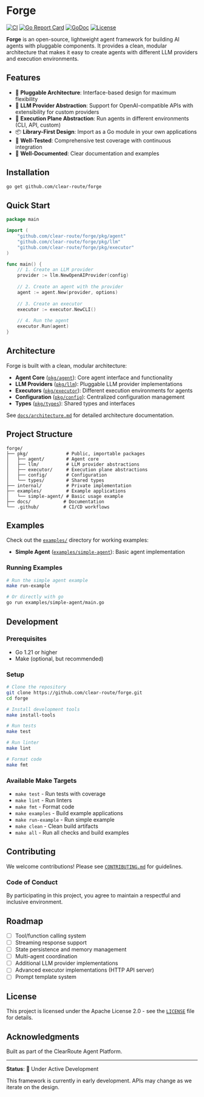 # Forge

[![CI](https://github.com/clear-route/forge/workflows/CI/badge.svg)](https://github.com/clear-route/forge/actions)
[![Go Report Card](https://goreportcard.com/badge/github.com/clear-route/forge)](https://goreportcard.com/report/github.com/clear-route/forge)
[![GoDoc](https://pkg.go.dev/badge/github.com/clear-route/forge)](https://pkg.go.dev/github.com/clear-route/forge)
[![License](https://img.shields.io/badge/License-Apache%202.0-blue.svg)](LICENSE)

**Forge** is an open-source, lightweight agent framework for building AI agents with pluggable components. It provides a clean, modular architecture that makes it easy to create agents with different LLM providers and execution environments.

## Features

- 🔌 **Pluggable Architecture**: Interface-based design for maximum flexibility
- 🤖 **LLM Provider Abstraction**: Support for OpenAI-compatible APIs with extensibility for custom providers
- 🚀 **Execution Plane Abstraction**: Run agents in different environments (CLI, API, custom)
- 📦 **Library-First Design**: Import as a Go module in your own applications
- 🧪 **Well-Tested**: Comprehensive test coverage with continuous integration
- 📖 **Well-Documented**: Clear documentation and examples

## Installation

```bash
go get github.com/clear-route/forge
```

## Quick Start

```go
package main

import (
    "github.com/clear-route/forge/pkg/agent"
    "github.com/clear-route/forge/pkg/llm"
    "github.com/clear-route/forge/pkg/executor"
)

func main() {
    // 1. Create an LLM provider
    provider := llm.NewOpenAIProvider(config)
    
    // 2. Create an agent with the provider
    agent := agent.New(provider, options)
    
    // 3. Create an executor
    executor := executor.NewCLI()
    
    // 4. Run the agent
    executor.Run(agent)
}
```

## Architecture

Forge is built with a clean, modular architecture:

- **Agent Core** ([`pkg/agent`](pkg/agent)): Core agent interface and functionality
- **LLM Providers** ([`pkg/llm`](pkg/llm)): Pluggable LLM provider implementations
- **Executors** ([`pkg/executor`](pkg/executor)): Different execution environments for agents
- **Configuration** ([`pkg/config`](pkg/config)): Centralized configuration management
- **Types** ([`pkg/types`](pkg/types)): Shared types and interfaces

See [`docs/architecture.md`](docs/architecture.md) for detailed architecture documentation.

## Project Structure

```
forge/
├── pkg/              # Public, importable packages
│   ├── agent/        # Agent core
│   ├── llm/          # LLM provider abstractions
│   ├── executor/     # Execution plane abstractions
│   ├── config/       # Configuration
│   └── types/        # Shared types
├── internal/         # Private implementation
├── examples/         # Example applications
│   └── simple-agent/ # Basic usage example
├── docs/            # Documentation
└── .github/         # CI/CD workflows
```

## Examples

Check out the [`examples/`](examples/) directory for working examples:

- **Simple Agent** ([`examples/simple-agent`](examples/simple-agent)): Basic agent implementation

### Running Examples

```bash
# Run the simple agent example
make run-example

# Or directly with go
go run examples/simple-agent/main.go
```

## Development

### Prerequisites

- Go 1.21 or higher
- Make (optional, but recommended)

### Setup

```bash
# Clone the repository
git clone https://github.com/clear-route/forge.git
cd forge

# Install development tools
make install-tools

# Run tests
make test

# Run linter
make lint

# Format code
make fmt
```

### Available Make Targets

- `make test` - Run tests with coverage
- `make lint` - Run linters
- `make fmt` - Format code
- `make examples` - Build example applications
- `make run-example` - Run simple example
- `make clean` - Clean build artifacts
- `make all` - Run all checks and build examples

## Contributing

We welcome contributions! Please see [`CONTRIBUTING.md`](CONTRIBUTING.md) for guidelines.

### Code of Conduct

By participating in this project, you agree to maintain a respectful and inclusive environment.

## Roadmap

- [ ] Tool/function calling system
- [ ] Streaming response support
- [ ] State persistence and memory management
- [ ] Multi-agent coordination
- [ ] Additional LLM provider implementations
- [ ] Advanced executor implementations (HTTP API server)
- [ ] Prompt template system

## License

This project is licensed under the Apache License 2.0 - see the [`LICENSE`](LICENSE) file for details.

## Acknowledgments

Built as part of the ClearRoute Agent Platform.

---

**Status**: 🚧 Under Active Development

This framework is currently in early development. APIs may change as we iterate on the design.
